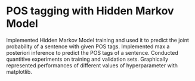 # POS tagging with Hidden Markov Model
Implemented Hidden Markov Model training and used it to predict the joint probability of a sentence with given POS tags.
Implemented max a posteriori inference to predict the POS tags of a sentence.
Conducted quantitive experiments on training and validation sets.
Graphically represented performances of different values of hyperparameter with matplotlib.
